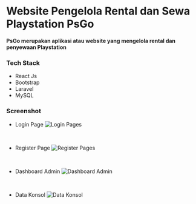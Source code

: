 # Website Pengelola Rental dan Sewa Playstation PsGo

**PsGo merupakan aplikasi atau website yang mengelola rental dan penyewaan Playstation**

### Tech Stack
- React Js
- Bootstrap
- Laravel
- MySQL

### Screenshot
- Login Page
![Login Pages](/PsGo-frontend/public/screenshot/Login%20Pages.png)

<br>

- Register Page
![Register Pages](/PsGo-frontend/public/screenshot/Register%20Pages.png)

<br>

- Dashboard Admin
![Dashboard Admin](/PsGo-frontend/public/screenshot/Dashboard%20Admin.png)

<br>

- Data Konsol
![Data Konsol](/PsGo-frontend/public/screenshot/Data%20Konsol.png)

